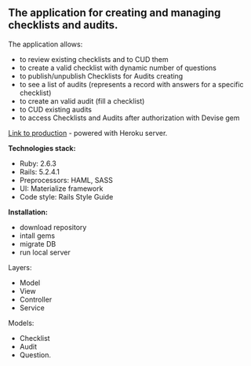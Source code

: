 ## The application for creating and managing checklists and audits.

The application allows:

- to review existing checklists and to CUD them
- to create a valid checklist with dynamic number of questions
- to publish/unpublish Checklists for Audits creating
- to see a list of audits (represents a record with answers for a specific checklist)
- to create an valid audit (fill a checklist)
- to CUD existing audits 
- to access Checklists and Audits after authorization with Devise gem

[Link to production](https://s-chlists-audits.herokuapp.com/) - powered with Heroku server.

**Technologies stack:**
- Ruby: 2.6.3
- Rails: 5.2.4.1
- Preprocessors: HAML, SASS
- UI: Materialize framework 
- Code style: Rails Style Guide

**Installation:**
- download repository
- intall gems
- migrate DB
- run local server

Layers: 
- Model 
- View 
- Controller 
- Service

Models: 
- Checklist
- Audit
- Question.
